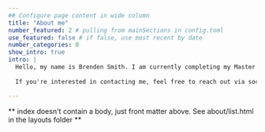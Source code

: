```yaml
---
## Configure page content in wide column
title: "About me"
number_featured: 2 # pulling from mainSections in config.toml
use_featured: false # if false, use most recent by date
number_categories: 0
show_intro: true
intro: |
  Hello, my name is Brenden Smith. I am currently completing my Master's in Public Health at Michigan State University. I live in Lansing, Michigan.
  
  If you're interested in contacting me, feel free to reach out via social media or the contact form at the bottom of the page. 

---
```


** index doesn't contain a body, just front matter above.
See about/list.html in the layouts folder **